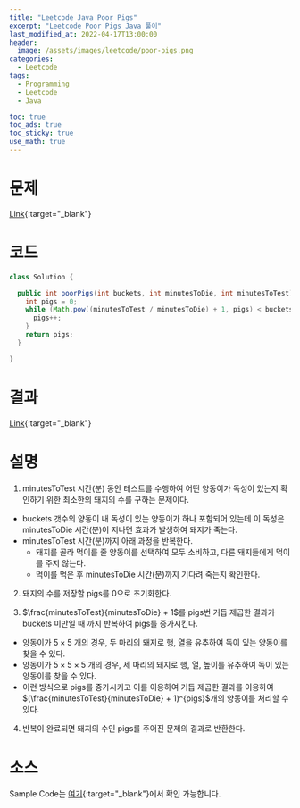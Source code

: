 ```yaml
---
title: "Leetcode Java Poor Pigs"
excerpt: "Leetcode Poor Pigs Java 풀이"
last_modified_at: 2022-04-17T13:00:00
header:
  image: /assets/images/leetcode/poor-pigs.png
categories:
  - Leetcode
tags:
  - Programming
  - Leetcode
  - Java

toc: true
toc_ads: true
toc_sticky: true
use_math: true
---
```

# 문제
[Link](https://leetcode.com/problems/poor-pigs/){:target="_blank"}

# 코드
```java
class Solution {

  public int poorPigs(int buckets, int minutesToDie, int minutesToTest) {
    int pigs = 0;
    while (Math.pow((minutesToTest / minutesToDie) + 1, pigs) < buckets) {
      pigs++;
    }
    return pigs;
  }

}
```

# 결과
[Link](https://leetcode.com/submissions/detail/681944470/){:target="_blank"}

# 설명
1. minutesToTest 시간(분) 동안 테스트를 수행하여 어떤 양동이가 독성이 있는지 확인하기 위한 최소한의 돼지의 수를 구하는 문제이다.
- buckets 갯수의 양동이 내 독성이 있는 양동이가 하나 포함되어 있는데 이 독성은 minutesToDie 시간(분)이 지나면 효과가 발생하여 돼지가 죽는다.
- minutesToTest 시간(분)까지 아래 과정을 반복한다.
  - 돼지를 골라 먹이를 줄 양동이를 선택하여 모두 소비하고, 다른 돼지들에게 먹이를 주지 않는다.
  - 먹이를 먹은 후 minutesToDie 시간(분)까지 기다려 죽는지 확인한다.

2. 돼지의 수를 저장할 pigs를 0으로 초기화한다.

3. $\frac{minutesToTest}{minutesToDie} + 1$를 pigs번 거듭 제곱한 결과가 buckets 미만일 때 까지 반복하여 pigs를 증가시킨다.
- 양동이가 $5 \times 5$ 개의 경우, 두 마리의 돼지로 행, 열을 유추하여 독이 있는 양동이를 찾을 수 있다.
- 양동이가 $5 \times 5 \times 5$ 개의 경우, 세 마리의 돼지로 행, 열, 높이를 유추하여 독이 있는 양동이를 찾을 수 있다.
- 이런 방식으로 pigs를 증가시키고 이를 이용하여 거듭 제곱한 결과를 이용하여 $(\frac{minutesToTest}{minutesToDie} + 1)^{pigs}$개의 양동이를 처리할 수 있다.

4. 반복이 완료되면 돼지의 수인 pigs를 주어진 문제의 결과로 반환한다.

# 소스
Sample Code는 [여기](https://github.com/GracefulSoul/leetcode/blob/master/src/main/java/gracefulsoul/problems/PoorPigs.java){:target="_blank"}에서 확인 가능합니다.
